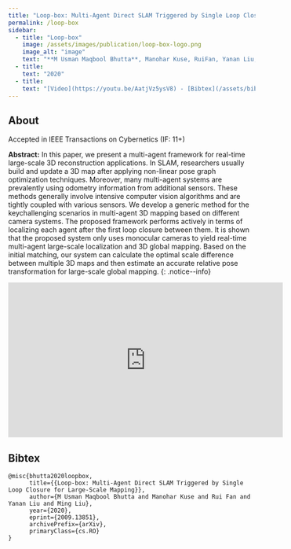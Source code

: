 ```yaml
---
title: "Loop-box: Multi-Agent Direct SLAM Triggered by Single Loop Closure for Large Scale Mapping "
permalink: /loop-box
sidebar:
  - title: "Loop-box"
    image: /assets/images/publication/loop-box-logo.png
    image_alt: "image"
    text: "**M Usman Maqbool Bhutta**, Manohar Kuse, RuiFan, Yanan Liu, Ming Liu"
  - title:
    text: "2020" 
  - title: 
    text: "[Video](https://youtu.be/AatjVz5ysV8) - [Bibtex](/assets/bibtex/loop-box.bib)" 
---
```


## About

Accepted in IEEE Transactions on Cybernetics (IF: 11+)

**Abstract:**  In this paper, we present a multi-agent framework for real-time large-scale 3D reconstruction applications. In SLAM, researchers usually build and update a 3D map after applying non-linear pose graph optimization techniques. Moreover, many multi-agent systems are prevalently using odometry information from additional sensors. These methods generally involve intensive computer vision algorithms and are tightly coupled with various sensors. We develop a generic method for the keychallenging scenarios in multi-agent 3D mapping based on different camera systems. The proposed framework performs actively in terms of localizing each agent after the first loop closure between them. It is shown that the proposed system only uses monocular cameras to yield real-time multi-agent large-scale localization and 3D global mapping. Based on the initial matching, our system can calculate the optimal scale difference between multiple 3D maps and then estimate an accurate relative pose transformation for large-scale global mapping.
{: .notice--info}


<iframe width="560" height="315" src="https://www.youtube.com/embed/AatjVz5ysV8 " frameborder="0" allow="autoplay; encrypted-media" allowfullscreen></iframe>


## Bibtex
```
@misc{bhutta2020loopbox,
      title={{Loop-box: Multi-Agent Direct SLAM Triggered by Single Loop Closure for Large-Scale Mapping}}, 
      author={M Usman Maqbool Bhutta and Manohar Kuse and Rui Fan and Yanan Liu and Ming Liu},
      year={2020},
      eprint={2009.13851},
      archivePrefix={arXiv},
      primaryClass={cs.RO}
}
```